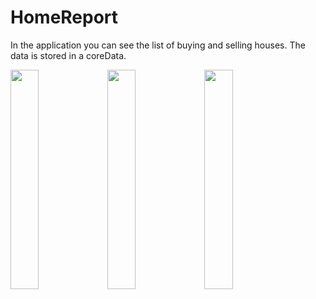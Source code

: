 # HomeReport

In the application you can see the list of buying and selling houses. The data is stored in a coreData.

<p float="left">
<img src="https://user-images.githubusercontent.com/92182846/205638516-71df9e12-7d5f-47c1-bbe9-c4ef11817ba6.png" width=30% height=30%>

<img src="https://user-images.githubusercontent.com/92182846/205639602-298ade2e-ed8e-4b11-9e89-82c1648a35f9.png" width=30% height=30%>

<img src="https://user-images.githubusercontent.com/92182846/205639623-63cf5711-deb2-446b-abf2-9ac89310182c.png" width=30% height=30%>
</p>
